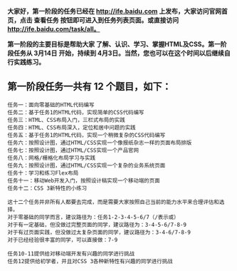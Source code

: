 __大家好，第一阶段的任务已经在 http://ife.baidu.com 上发布，大家访问官网首页，点击 查看任务 按钮即可进入到任务列表页面。或直接访问__ __http://ife.baidu.com/task/all。__

__第一阶段的主要目标是帮助大家 了解、认识、学习、掌握HTML及CSS。第一阶段任务从 3月14日 开始，持续到 4月3日。当然，您也可以在这个时间以后继续自行实践练习。__

## 第一阶段任务一共有 12 个题目，如下：

    任务一：面向零基础的HTML代码编写
    任务二：基于任务1的HTML代码，实现简单的CSS代码编写
    任务三：HTML、CSS布局入门，三栏式布局的实践
    任务四：HTML、CSS布局深入，定位和居中问题的实践
    任务五：基于任务1的HTML代码，实现一个稍微复杂的CSS代码编写
    任务六：按照设计图，通过HTML/CSS实现一个像报纸杂志一样的页面布局排版
    任务七：按照设计图，通过HTML/CSS实现一个产品官网
    任务八：网格/栅格化布局学习与实践
    任务九：按照设计图，通过HTML/CSS实现一个复杂的业务系统页面
    任务十：学习和练习Flex布局
    任务十一：移动Web开发入门，按照设计稿实现一个移动端的页面
    任务十二：CSS 3新特性的小练习

    这十二个任务并非所有人都要去完成，而是需要大家按照自己当前的能力水平来合理评估和选择。
    对于零基础的同学而言，建议路径为：任务1-2-3-4-5-6/7（/表示或）
    对于有一定基础，但没做过完整页面的同学，建议路径为：3-4-5-6/7-8-9
    对于有过页面实践，但没做过太复杂页面的同学，建议路径为：3-4-6/7-8-9
    对于已经经验很丰富的同学，可以直接做：7-9

    任务10-11提供给对移动端开发有兴趣的同学进行挑战
    任务12提供给初学者，并且对CSS 3各种新特性有兴趣的同学进行挑战
